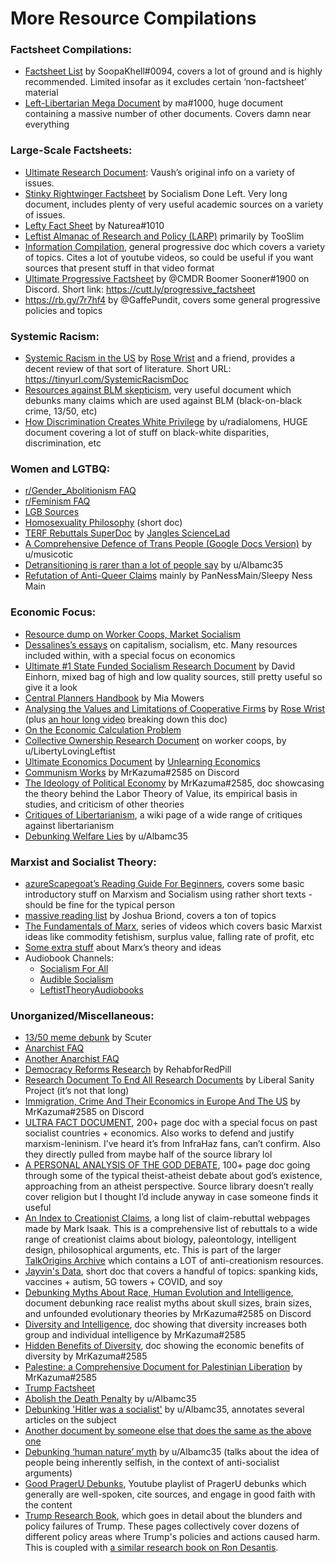 # More Resource Compilations

### Factsheet Compilations:
- [Factsheet List](https://web.archive.org/web/20220328232905/https://www.factsheetlist.xyz/ "Factsheet List") by SoopaKhell#0094, covers a lot of ground and is highly recommended. Limited insofar as it excludes certain ‘non-factsheet’ material
- [Left-Libertarian Mega Document](https://docs.google.com/document/d/1baYefN-5_dVLsAh4mBrKYKImdRD5mNloM4VtHx71NzU/edit "Left-Libertarian Mega Document") by ma#1000, huge document containing a massive number of other documents. Covers damn near everything

### Large-Scale Factsheets:
- [Ultimate Research Document](https://docs.google.com/document/d/1ido70LgXsEhxcnyXE7RVS0wYJZc6aeVTpujCUPQgTrE/edit "Ultimate Research Document"): Vaush’s original info on a variety of issues.
- [Stinky Rightwinger Factsheet](https://socdoneleft.github.io/stinky_rightwinger_factsheet.html "Stinky Rightwinger Factsheet") by Socialism Done Left. Very long document, includes plenty of very useful academic sources on a variety of issues.
- [Lefty Fact Sheet](https://docs.google.com/document/d/1sLgLinCmSZP7QbXoVjZCkY89cNJ8MIawX2ycCzbnCmY/edit "Lefty Fact Sheet") by Naturea#1010
- [Leftist Almanac of Research and Policy (LARP)](https://docs.google.com/document/d/1mQhMGz6SeDPXJjkNcO8FuNsTaA6Q5McAxTw6VqQ1dPs/edit "Leftist Almanac of Research and Policy (LARP)") primarily by TooSlim
- [Information Compilation](https://docs.google.com/document/d/1--x3HLV3IRVhv8taKBU67f_VBH73rkQEaSyfw6coR2M/edit "Information Compilation"), general progressive doc which covers a variety of topics. Cites a lot of youtube videos, so could be useful if you want sources that present stuff in that video format
- [Ultimate Progressive Factsheet](https://docs.google.com/document/d/1xNUNfQddTaEc3SA9LU2ByeQ-1zT_s4qi-HVqLqwYhFQ/edit "Ultimate Progressive Factsheet") by @CMDR Boomer Sooner#1900 on Discord. Short link: https://cutt.ly/progressive_factsheet
- https://rb.gy/7r7hf4 by @GaffePundit, covers some general progressive policies and topics

### Systemic Racism:
- [Systemic Racism in the US](https://docs.google.com/document/d/1OIVHtml45EcMSi3suI5Zn1ymef5Y-8hnHbeY6kxp-ec/edit "Systemic Racism in the US") by [Rose Wrist](https://www.youtube.com/channel/UC3rSgPl8_RLMBHHsjaY7VAA "Rose Wrist") and a friend, provides a decent review of that sort of literature. Short URL: https://tinyurl.com/SystemicRacismDoc
- [Resources against BLM skepticism](https://docs.google.com/document/d/1SbI4NIqFrQ1gqOvt9LJxV4cfwF4dyfWolqJ-CRX3rfw/edit "Resources against BLM skepticism"), very useful document which debunks many claims which are used against BLM (black-on-black crime, 13/50, etc)
- [How Discrimination Creates White Privilege](https://docs.google.com/document/d/1VAFe_CXE-4zVnx-jxuW1Me8IJr5p3RDMcHC-yoaaNp8/edit "How Discrimination Creates White Privilege") by u/radialomens, HUGE document covering a lot of stuff on black-white disparities, discrimination, etc

### Women and LGTBQ:
- [r/Gender_Abolitionism FAQ](https://docs.google.com/document/d/1d8wEp5sc1iVqBaEYY-qBvRevAPR8L5n4qoaEXxZIrDE/edit "r/Gender_Abolitionism FAQ")
- [r/Feminism FAQ](https://docs.google.com/document/d/1TpHPEo3pG-QlB7dWCF-fcJFgayFmlQia-RjpKQGFP4A/edit "r/Feminism FAQ")
- [LGB Sources](https://docs.google.com/document/d/1TeXle81Jogj7wqnzft5MYe6u-N8rAWPIKe9e4dR6Cis/edit "LGB Sources")
- [Homosexuality Philosophy](https://docs.google.com/document/d/1ge2JdYU6DfnCKAD4UKBH8JGpH_yPLO3Ako-p4uEWF6k/edit "Homosexuality Philosophy") (short doc)
- [TERF Rebuttals SuperDoc](https://docs.google.com/document/d/1Cx2skhMH-WhVi0VmoW-TQfZ-hbOBupAnsREmZfSAAoI/edit "TERF Rebuttals SuperDoc") by [Jangles ScienceLad](https://www.youtube.com/channel/UCrtaDFiK6Z-v0hqf3sNWhtA/videos "Jangles ScienceLad")
- [A Comprehensive Defence of Trans People (Google Docs Version)](https://docs.google.com/document/d/1HAijshYgcLIoXxf4-jlHY2TuclviJgF63w9TpcASYM0/edit "A Comprehensive Defence of Trans People (Google Docs Version)") by u/musicotic
- [Detransitioning is rarer than a lot of people say](https://docs.google.com/document/d/1KxCxhpj1CAOr8CzWow-rUeBZig6q6n49x3MPdFXhzL8/edit "Detransitioning is rarer than a lot of people say") by u/Albamc35
- [Refutation of Anti-Queer Claims](https://docs.google.com/document/d/1OLt4soHdYjSmCLRikD1hkLUekr4Mhk9sKf_v4mEXhis/edit) mainly by PanNessMain/Sleepy Ness Main

### Economic Focus:
- [Resource dump on Worker Coops, Market Socialism](https://docs.google.com/document/d/11lFNdg81j1W9I8TTO41sGEa2TsB5y-GoDGD1QK90zVE/edit "Resource dump on Worker Coops, Market Socialism")
- [Dessalines’s essays](https://github.com/dessalines/essays "Dessalines’s essays") on capitalism, socialism, etc. Many resources included within, with a special focus on economics
- [Ultimate #1 State Funded Socialism Research Document](https://docs.google.com/document/d/1uK_5_iXDga_KXZjTvSOBdOZZnGmMhLKadLtojdLWBkc/edit "Ultimate #1 State Funded Socialism Research Document") by David Einhorn, mixed bag of high and low quality sources, still pretty useful so give it a look
- [Central Planners Handbook](https://docs.google.com/document/d/1TB077p-SrvSZ7bNb_fak9dRh-4U44kqzhgRYk5Jaabk/edit "Central Planners Handbook") by Mia Mowers
- [Analysing the Values and Limitations of Cooperative Firms](https://docs.google.com/document/d/1ScS39TWXcPkGOpek4tAfp0rAD5usbwIA05pbqVQdO6g/edit "Analysing the Values and Limitations of Cooperative Firms") by [Rose Wrist](https://www.youtube.com/channel/UC3rSgPl8_RLMBHHsjaY7VAA "Rose Wrist") (plus [an hour long video](https://www.youtube.com/watch?v=cKiLYZU7MZw "an hour long video") breaking down this doc)
- [On the Economic Calculation Problem](https://docs.google.com/document/d/1JUSdeJKh7mW0a97nt6IbwXy_4r9NxE2BNuq7XqomOzc/edit "On the Economic Calculation Problem")
- [Collective Ownership Research Document](https://docs.google.com/document/d/1NGbV3GAIxjQBOGetJFuWghhDLg5HurS-hN7kxibFDU4/edit "Collective Ownership Research Document") on worker coops, by u/LibertyLovingLeftist
- [Ultimate Economics Document](https://docs.google.com/document/d/1Dm7sPOy2wMA137q1o3VnuhXjimTmVCygJ8WJ7nq3Ih4/edit "Ultimate Economics Document") by [Unlearning Economics](https://www.youtube.com/channel/UC4V_jMdRbbTrmBVJB6FDzgw "Unlearning Economics")
- [Communism Works](https://docs.google.com/document/d/1wSMbJHwN_Pw54SFKkbeHdSM6VKoi7fGg0XR4RUy2Fio/edit "Communism Works") by MrKazuma#2585 on Discord
- [The Ideology of Political Economy](https://docs.google.com/document/d/1SoXf-8tA0Dem15KrzYuHHUyQlwtKQi8iyTEFMmTYQ1k/edit "The Ideology of Political Economy") by MrKazuma#2585, doc showcasing the theory behind the Labor Theory of Value, its empirical basis in studies, and criticism of other theories
- [Critiques of Libertarianism](https://web.archive.org/web/20211229042421/http://critiques.us/index.php?title=Critiques_Of_Libertarianism "Critiques of Libertarianism"), a wiki page of a wide range of critiques against libertarianism
- [Debunking Welfare Lies](https://docs.google.com/document/d/1jM3CK34U64Bsp_vdNkZBGI3VWcI9LkdZKgca27oC20c/edit "Debunking Welfare Lies") by u/Albamc35

### Marxist and Socialist Theory:
- [azureScapegoat’s Reading Guide For Beginners](https://docs.google.com/document/d/1i1EP0VfXJl-lfe9tp5q9CI6VTWQEIwaM-wTB4daZy1s/edit "azureScapegoat’s Reading Guide For Beginners"), covers some basic introductory stuff on Marxism and Socialism using rather short texts - should be fine for the typical person
- [massive reading list](https://docs.google.com/document/d/1kwDGZFH2-jFr4xZ2ynxQkihYwIVh_uZlp1-Q73uXzso/edit "massive reading list") by Joshua Briond, covers a ton of topics
- [The Fundamentals of Marx](https://www.youtube.com/playlist?list=PLuzqoNvqVKydyRAMjDAHDikbVY9BDLC7V "The Fundamentals of Marx"), series of videos which covers basic Marxist ideas like commodity fetishism, surplus value, falling rate of profit, etc
- [Some extra stuff](https://www.youtube.com/playlist?list=PLfqdvDnX3lbCtADtZDCg0HQB3Nime4rVS "Some extra stuff") about Marx’s theory and ideas
- Audiobook Channels:
  - [Socialism For All](https://www.youtube.com/c/SocialismForAll "Socialism For All")
  - [Audible Socialism](https://www.youtube.com/c/AudibleSocialism "Audible Socialism")
  - [LeftistTheoryAudiobooks](https://www.youtube.com/c/LeftistTheoryAudiobooks/ "LeftistTheoryAudiobooks")

###  Unorganized/Miscellaneous:
- [13/50 meme debunk](https://docs.google.com/document/d/1L_qk_3lC20swQVEGDQPRJko-0FSH-egnNtmFW5gOFFI/edit "13/50 meme debunk") by Scuter
- [Anarchist FAQ](https://anarchism.pageabode.com/book/an-anarchist-faq/ "Anarchist FAQ")
- [Another Anarchist FAQ](http://www.anarchistfaq.com/ "Another Anarchist FAQ")
- [Democracy Reforms Research](https://docs.google.com/document/d/1a1xEn2NCXCPOoFWxYZD0Bc6TZrJgpcQTsj6Rp19gdDk/edit "Democracy Reforms Research") by RehabforRedPill
- [Research Document To End All Research Documents](https://docs.google.com/document/d/13gzCsOG3Fr-HGkSlB1wreI1qdn3ccnrddyxmRKnm9eg/edit "Research Document To End All Research Documents") by Liberal Sanity Project (it’s not that long)
- [Immigration, Crime And Their Economics in Europe And The US](https://docs.google.com/document/d/1TrLqG-EDiNGmKa5Ued3bqY6bd0qozXBGahvPMcGnFXM/edit "Immigration, Crime And Their Economics in Europe And The US") by MrKazuma#2585 on Discord
- [ULTRA FACT DOCUMENT](https://docs.google.com/document/d/1-Vks4NlMJJ-jqvSfcE0xsWRpwAma_6seyWM97MiMke4/edit "ULTRA FACT DOCUMENT"), 200+ page doc with a special focus on past socialist countries + economics. Also works to defend and justify marxism-leninism. I’ve heard it’s from InfraHaz fans, can’t confirm. Also they directly pulled from maybe half of the source library lol
- [A PERSONAL ANALYSIS OF THE GOD DEBATE](https://docs.google.com/document/d/16Gd7XXK6hruw1SvCUDCIcx2-hV6g9NXzZ77lSxpok7A/edit "A PERSONAL ANALYSIS OF THE GOD DEBATE"), 100+ page doc going through some of the typical theist-atheist debate about god’s existence, approaching from an atheist perspective. Source library doesn’t really cover religion but I thought I’d include anyway in case someone finds it useful
- [An Index to Creationist Claims](https://www.talkorigins.org/indexcc/index.html), a long list of claim-rebuttal webpages made by Mark Isaak. This is a comprehensive list of rebuttals to a wide range of creationist claims about biology, paleontology, intelligent design, philosophical arguments, etc. This is part of the larger [TalkOrigins Archive](https://www.talkorigins.org/origins/faqs-creationists.html) which contains a LOT of anti-creationism resources.
- [Jayvin's Data](https://docs.google.com/document/d/1SSSPwco-pD9NF9kaYK1ABjsQMjbwa0MZRTa3TOTVjJ8/edit "Jayvin's Data"), short doc that covers a handful of topics: spanking kids, vaccines + autism, 5G towers + COVID, and soy
- [Debunking Myths About Race, Human Evolution and Intelligence](https://docs.google.com/document/d/1-ZJhkME8qqfm7GVLLk8tGwWNriWCl8UTRMlcCuNW-_Q/edit "Debunking Myths About Race, Human Evolution and Intelligence"), document debunking race realist myths about skull sizes, brain sizes, and unfounded evolutionary theories by MrKazuma#2585 on Discord
- [Diversity and Intelligence](https://docs.google.com/document/d/1OC1uzjRfRc2lrMWWA8uqi7pb7y1pEzO8T_cseNuaAXI/edit "Diversity and Intelligence"), doc showing that diversity increases both group and individual intelligence by MrKazuma#2585
- [Hidden Benefits of Diversity](https://docs.google.com/document/d/1iKynzIRjMMOqc6E4DNHHPtEz1kvefpsI68fpMa92h5U/edit "Hidden Benefits of Diversity"), doc showing the economic benefits of diversity by MrKazuma#2585
- [Palestine: a Comprehensive Document for Palestinian Liberation](https://docs.google.com/document/d/1cUnwWkLUNrD5AaTEVmgFwnVXXUDFEVsUv4cF-AcokTQ/edit "Palestine: a Comprehensive Document for Palestinian Liberation") by MrKazuma#2585
- [Trump Factsheet](https://docs.google.com/document/d/1QymP9F4y_sVjII-AI6Dzvc9yWeOjC1TsgyLx-GfGLDg/edit "Trump Factsheet")
- [Abolish the Death Penalty](https://docs.google.com/document/d/1Jc30ECidjRdsP5BrSyt5lu07DOP6FB4PGmC9Ok9tiMI/edit "Abolish the Death Penalty") by u/Albamc35
- [Debunking 'Hitler was a socialist'](https://docs.google.com/document/d/1NmY4-9KzMx9G1uEoxgc4VBm2dpQRH1gu8wdT5_Djwzc/edit "Debunking 'Hitler was a socialist'") by u/Albamc35, annotates several articles on the subject
- [Another document by someone else that does the same as the above one](https://docs.google.com/document/d/1pomyRKT0v-PtnpE5gzxUC2tHTSLO8HkeWTNUAKjCkC0/edit "Another document by someone else that does the same as the above one")
- [Debunking ‘human nature’  myth](https://docs.google.com/document/d/1AumVF0JV_dZrTSiW5z5L2oj9fj3pCLRcZTiqYyG-4bo/edit "Debunking ‘human nature’  myth") by u/Albamc35 (talks about the idea of people being inherently selfish, in the context of anti-socialist arguments)
- [Good PragerU Debunks](https://www.youtube.com/playlist?list=PLdjtfnD9syhEAPCNxy3ABBO1CZV3tjqvq "Good PragerU Debunks"), Youtube playlist of PragerU debunks which generally are well-spoken, cite sources, and engage in good faith with the content
- [Trump Research Book](https://trumpresearchbook.com/), which goes in detail about the blunders and policy failures of Trump. These pages collectively cover dozens of different policy areas where Trump's policies and actions caused harm. This is coupled with [a similar research book on Ron Desantis](https://desantisresearchbook.com/).